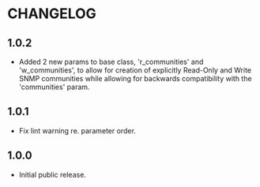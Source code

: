 # CHANGELOG

## 1.0.2
  - Added 2 new params to base class, 'r_communities' and 'w_communities', to allow for creation of explicitly Read-Only and Write SNMP communities while allowing for backwards compatibility with the 'communities' param.

## 1.0.1
  - Fix lint warning re. parameter order.

## 1.0.0
  - Initial public release.